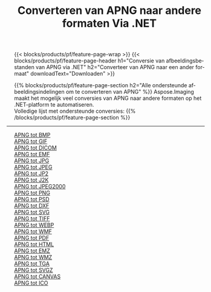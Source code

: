 ﻿---
title: Converteren van APNG naar andere formaten Via .NET 
weight: 3920
url: /nl/net/conversion/from/apng 
lang: nl
langdirlevel: 2
locales: zh-hans,ja,it,ru,de,es,fr,nl,id,lt,pl,pt,vi,tr,ko,zh-hant,ar,hi,th,sv,cs,uk,he
description: Met behulp van Aspose.Imaging kunt u eenvoudig converteren van APNG naar een ander formaat
---

{{< blocks/products/pf/feature-page-wrap >}}
{{< blocks/products/pf/feature-page-header h1="Conversie van afbeeldingsbestanden van APNG via .NET" h2="Converteer van APNG naar een ander formaat" downloadText="Downloaden" >}}


{{% blocks/products/pf/feature-page-section  h2="Alle ondersteunde afbeeldingsindelingen om te converteren van APNG" %}}
Aspose.Imaging maakt het mogelijk veel conversies van APNG naar andere formaten op het .NET-platform te automatiseren.
<br/>
Volledige lijst met ondersteunde conversies:
{{% /blocks/products/pf/feature-page-section %}}
<div class="container-fluid productfamilypage bg-gray">
    <div class="convertypes bg-gray agp-content section">
        <div class="container">
		<hr style="margin-left:-20px;"/>
		<div class="row other-converters">
		    <div class='col-md-2 other-converter remove-lp remove-rp'><a href="/imaging/nl/net/conversion/apng-to-bmp" >APNG tot BMP</a></div><div class='col-md-2 other-converter remove-lp remove-rp'><a href="/imaging/nl/net/conversion/apng-to-gif" >APNG tot GIF</a></div><div class='col-md-2 other-converter remove-lp remove-rp'><a href="/imaging/nl/net/conversion/apng-to-dicom" >APNG tot DICOM</a></div><div class='col-md-2 other-converter remove-lp remove-rp'><a href="/imaging/nl/net/conversion/apng-to-emf" >APNG tot EMF</a></div><div class='col-md-2 other-converter remove-lp remove-rp'><a href="/imaging/nl/net/conversion/apng-to-jpg" >APNG tot JPG</a></div><div class='col-md-2 other-converter remove-lp remove-rp'><a href="/imaging/nl/net/conversion/apng-to-jpeg" >APNG tot JPEG</a></div><div class='col-md-2 other-converter remove-lp remove-rp'><a href="/imaging/nl/net/conversion/apng-to-jp2" >APNG tot JP2</a></div><div class='col-md-2 other-converter remove-lp remove-rp'><a href="/imaging/nl/net/conversion/apng-to-j2k" >APNG tot J2K</a></div><div class='col-md-2 other-converter remove-lp remove-rp'><a href="/imaging/nl/net/conversion/apng-to-jpeg2000" >APNG tot JPEG2000</a></div><div class='col-md-2 other-converter remove-lp remove-rp'><a href="/imaging/nl/net/conversion/apng-to-png" >APNG tot PNG</a></div><div class='col-md-2 other-converter remove-lp remove-rp'><a href="/imaging/nl/net/conversion/apng-to-psd" >APNG tot PSD</a></div><div class='col-md-2 other-converter remove-lp remove-rp'><a href="/imaging/nl/net/conversion/apng-to-dxf" >APNG tot DXF</a></div><div class='col-md-2 other-converter remove-lp remove-rp'><a href="/imaging/nl/net/conversion/apng-to-svg" >APNG tot SVG</a></div><div class='col-md-2 other-converter remove-lp remove-rp'><a href="/imaging/nl/net/conversion/apng-to-tiff" >APNG tot TIFF</a></div><div class='col-md-2 other-converter remove-lp remove-rp'><a href="/imaging/nl/net/conversion/apng-to-webp" >APNG tot WEBP</a></div><div class='col-md-2 other-converter remove-lp remove-rp'><a href="/imaging/nl/net/conversion/apng-to-wmf" >APNG tot WMF</a></div><div class='col-md-2 other-converter remove-lp remove-rp'><a href="/imaging/nl/net/conversion/apng-to-pdf" >APNG tot PDF</a></div><div class='col-md-2 other-converter remove-lp remove-rp'><a href="/imaging/nl/net/conversion/apng-to-html" >APNG tot HTML</a></div><div class='col-md-2 other-converter remove-lp remove-rp'><a href="/imaging/nl/net/conversion/apng-to-emz" >APNG tot EMZ</a></div><div class='col-md-2 other-converter remove-lp remove-rp'><a href="/imaging/nl/net/conversion/apng-to-wmz" >APNG tot WMZ</a></div><div class='col-md-2 other-converter remove-lp remove-rp'><a href="/imaging/nl/net/conversion/apng-to-tga" >APNG tot TGA</a></div><div class='col-md-2 other-converter remove-lp remove-rp'><a href="/imaging/nl/net/conversion/apng-to-svgz" >APNG tot SVGZ</a></div><div class='col-md-2 other-converter remove-lp remove-rp'><a href="/imaging/nl/net/conversion/apng-to-canvas" >APNG tot CANVAS</a></div><div class='col-md-2 other-converter remove-lp remove-rp'><a href="/imaging/nl/net/conversion/apng-to-ico" >APNG tot ICO</a></div>
                </div>
        </div>
    </div>
</div>
<br/>

